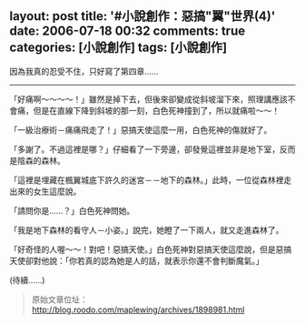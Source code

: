 layout: post
title: '#小說創作：惡搞"翼"世界(4)'
date: 2006-07-18 00:32
comments: true
categories: [小說創作]
tags: [小說創作]
---
因為我真的忍受不住，只好寫了第四章......
- - -
「好痛啊～～～～！」雖然是掉下去，但後來卻變成從斜坡溜下來，照理講應該不會痛，但是在直線下降到斜坡的那一刻，白色死神撞到了，所以就痛啦～～！

「一級治療術－痛痛飛走了！」惡搞天使這麼一用，白色死神的傷就好了。

「多謝了。不過這裡是哪？」仔細看了一下旁邊，卻發覺這裡並非是地下室，反而是陰森的森林。

「這裡是埋藏在楓翼城底下許久的迷宮－－地下的森林。」此時，一位從森林裡走出來的女生這麼說。

「請問你是......？」白色死神問她。

「我是地下森林的看守人－小姿。」說完，她瞪了一下兩人，就又走進森林了。

「好奇怪的人喔～～！對吧！惡搞天使。」白色死神對惡搞天使這麼說，但是惡搞天使卻對他說：「你若真的認為她是人的話，就表示你還不會判斷魔氣。」

(待續......)

> 原始文章位址：http://blog.roodo.com/maplewing/archives/1898981.html